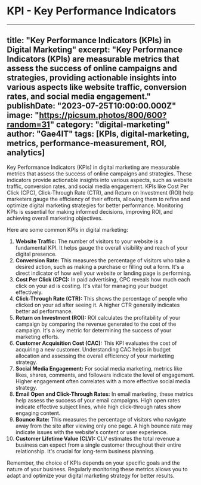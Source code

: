 # KPI - Key Performance Indicators

---
title: "Key Performance Indicators (KPIs) in Digital Marketing"
excerpt: "Key Performance Indicators (KPIs) are measurable metrics that assess the success of online campaigns and strategies, providing actionable insights into various aspects like website traffic, conversion rates, and social media engagement."
publishDate: "2023-07-25T10:00:00.000Z"
image: "https://picsum.photos/800/600?random=31"
category: "digital-marketing"
author: "Gae4IT"
tags: [KPIs, digital-marketing, metrics, performance-measurement, ROI, analytics]
---

Key Performance Indicators (KPIs) in digital marketing are measurable metrics that assess the success of online campaigns and strategies. These indicators provide actionable insights into various aspects, such as website traffic, conversion rates, and social media engagement. KPIs like Cost Per Click (CPC), Click-Through Rate (CTR), and Return on Investment (ROI) help marketers gauge the efficiency of their efforts, allowing them to refine and optimize digital marketing strategies for better performance. Monitoring KPIs is essential for making informed decisions, improving ROI, and achieving overall marketing objectives.

Here are some common KPIs in digital marketing:

1. **Website Traffic:** The number of visitors to your website is a fundamental KPI. It helps gauge the overall visibility and reach of your digital presence.
2. **Conversion Rate:** This measures the percentage of visitors who take a desired action, such as making a purchase or filling out a form. It's a direct indicator of how well your website or landing page is performing.
3. **Cost Per Click (CPC):** In paid advertising, CPC reveals how much each click on your ad is costing. It's vital for managing your budget effectively.
4. **Click-Through Rate (CTR):** This shows the percentage of people who clicked on your ad after seeing it. A higher CTR generally indicates better ad performance.
5. **Return on Investment (ROI):** ROI calculates the profitability of your campaign by comparing the revenue generated to the cost of the campaign. It's a key metric for determining the success of your marketing efforts.
6. **Customer Acquisition Cost (CAC):** This KPI evaluates the cost of acquiring a new customer. Understanding CAC helps in budget allocation and assessing the overall efficiency of your marketing strategy.
7. **Social Media Engagement:** For social media marketing, metrics like likes, shares, comments, and followers indicate the level of engagement. Higher engagement often correlates with a more effective social media strategy.
8. **Email Open and Click-Through Rates:** In email marketing, these metrics help assess the success of your email campaigns. High open rates indicate effective subject lines, while high click-through rates show engaging content.
9. **Bounce Rate:** This measures the percentage of visitors who navigate away from the site after viewing only one page. A high bounce rate may indicate issues with the website's content or user experience.
10. **Customer Lifetime Value (CLV):** CLV estimates the total revenue a business can expect from a single customer throughout their entire relationship. It's crucial for long-term business planning.

Remember, the choice of KPIs depends on your specific goals and the nature of your business. Regularly monitoring these metrics allows you to adapt and optimize your digital marketing strategy for better results.